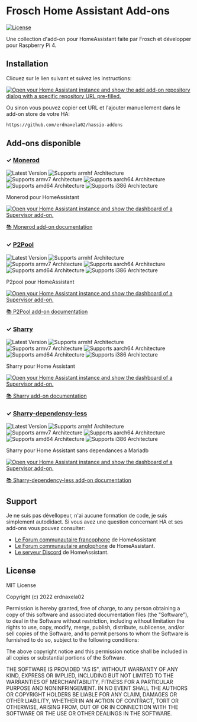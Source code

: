 # Frosch Home Assistant Add-ons

[![License][license-shield]](LICENSE)

Une collection d'add-on pour HomeAssistant faite par Frosch et développer pour Raspberry Pi 4.

## Installation

Clicuez sur le lien suivant et suivez les instructions:

[![Open your Home Assistant instance and show the add add-on repository dialog
with a specific repository URL pre-filled.][add-repo-shield]][add-repo]

Ou sinon vous pouvez copier cet URL et l'ajouter manuellement dans le
add-on store de votre HA:

```txt
https://github.com/erdnaxela02/hassio-addons
```

## Add-ons disponible

### &#10003; [Monerod][addon-monerod]

![Latest Version][monerod-version-shield]
![Supports armhf Architecture][monerod-armhf-shield]
![Supports armv7 Architecture][monerod-armv7-shield]
![Supports aarch64 Architecture][monerod-aarch64-shield]
![Supports amd64 Architecture][monerod-amd64-shield]
![Supports i386 Architecture][monerod-i386-shield]

Monerod pour HomeAssistant

[![Open your Home Assistant instance and show the dashboard of a Supervisor add-on.][add-addon-shield]][add-addon-monerod]

[:books: Monerod add-on documentation][addon-doc-monerod]

### &#10003; [P2Pool][addon-p2pool]

![Latest Version][p2pool-version-shield]
![Supports armhf Architecture][p2pool-armhf-shield]
![Supports armv7 Architecture][p2pool-armv7-shield]
![Supports aarch64 Architecture][p2pool-aarch64-shield]
![Supports amd64 Architecture][p2pool-amd64-shield]
![Supports i386 Architecture][p2pool-i386-shield]

P2pool pour HomeAssistant

[![Open your Home Assistant instance and show the dashboard of a Supervisor add-on.][add-addon-shield]][add-addon-p2pool]

[:books: P2Pool add-on documentation][addon-doc-p2pool]

### &#10003; [Sharry][addon-sharry]

![Latest Version][sharry-version-shield]
![Supports armhf Architecture][sharry-armhf-shield]
![Supports armv7 Architecture][sharry-armv7-shield]
![Supports aarch64 Architecture][sharry-aarch64-shield]
![Supports amd64 Architecture][sharry-amd64-shield]
![Supports i386 Architecture][sharry-i386-shield]

Sharry pour Home Assistant

[![Open your Home Assistant instance and show the dashboard of a Supervisor add-on.][add-addon-shield]][add-addon-sharry]

[:books: Sharry add-on documentation][addon-doc-sharry]

### &#10003; [Sharry-dependency-less][addon-sharry-dependency-less]

![Latest Version][sharry-dependency-less-version-shield]
![Supports armhf Architecture][sharry-dependency-less-armhf-shield]
![Supports armv7 Architecture][sharry-dependency-less-armv7-shield]
![Supports aarch64 Architecture][sharry-dependency-less-aarch64-shield]
![Supports amd64 Architecture][sharry-dependency-less-amd64-shield]
![Supports i386 Architecture][sharry-dependency-less-i386-shield]

Sharry pour Home Assistant sans dependances a Mariadb

[![Open your Home Assistant instance and show the dashboard of a Supervisor add-on.][add-addon-shield]][add-addon-sharry-dependency-less]

[:books: Sharry-dependency-less add-on documentation][addon-doc-sharry-dependency-less]

## Support

Je ne suis pas dévellopeur, n'ai aucune formation de code, je suis simplement autodidact.
Si vous avez une question concernant HA et ses add-ons vous pouvez consulter:

- [Le Forum communautaire francophone][HACF] de HomeAssistant
- [Le Forum communautaire anglophone][forum] de HomeAssistant.
- [Le serveur Discord][discord-ha] de HomeAssistant.

## License

MIT License

Copyright (c) 2022 erdnaxela02

Permission is hereby granted, free of charge, to any person obtaining a copy
of this software and associated documentation files (the "Software"), to deal
in the Software without restriction, including without limitation the rights
to use, copy, modify, merge, publish, distribute, sublicense, and/or sell
copies of the Software, and to permit persons to whom the Software is
furnished to do so, subject to the following conditions:

The above copyright notice and this permission notice shall be included in all
copies or substantial portions of the Software.

THE SOFTWARE IS PROVIDED "AS IS", WITHOUT WARRANTY OF ANY KIND, EXPRESS OR
IMPLIED, INCLUDING BUT NOT LIMITED TO THE WARRANTIES OF MERCHANTABILITY,
FITNESS FOR A PARTICULAR PURPOSE AND NONINFRINGEMENT. IN NO EVENT SHALL THE
AUTHORS OR COPYRIGHT HOLDERS BE LIABLE FOR ANY CLAIM, DAMAGES OR OTHER
LIABILITY, WHETHER IN AN ACTION OF CONTRACT, TORT OR OTHERWISE, ARISING FROM,
OUT OF OR IN CONNECTION WITH THE SOFTWARE OR THE USE OR OTHER DEALINGS IN THE
SOFTWARE.

[addon-monerod]: https://github.com/erdnaxela02/addon-monerod/tree/v0.1.1
[addon-doc-monerod]: https://github.com/erdnaxela02/addon-monerod/blob/v0.1.1/README.md
[monerod-version-shield]: https://img.shields.io/badge/version-v0.1.1-blue.svg
[add-addon-monerod]: https://my.home-assistant.io/redirect/supervisor_addon/?addon=c751e21a_monerod
[monerod-aarch64-shield]: https://img.shields.io/badge/aarch64-yes-green.svg
[monerod-amd64-shield]: https://img.shields.io/badge/amd64-no-red.svg
[monerod-armhf-shield]: https://img.shields.io/badge/armhf-no-red.svg
[monerod-armv7-shield]: https://img.shields.io/badge/armv7-no-red.svg
[monerod-i386-shield]: https://img.shields.io/badge/i386-no-red.svg

[addon-p2pool]: https://github.com/erdnaxela02/addon-p2pool/tree/v2.0.0
[addon-doc-p2pool]: https://github.com/erdnaxela02/addon-p2pool/blob/v2.0.0/README.md
[p2pool-version-shield]: https://img.shields.io/badge/version-v2.0.0-blue.svg
[add-addon-p2pool]: https://my.home-assistant.io/redirect/supervisor_addon/?addon=c751e21a_p2pool
[p2pool-aarch64-shield]: https://img.shields.io/badge/aarch64-yes-green.svg
[p2pool-amd64-shield]: https://img.shields.io/badge/amd64-no-red.svg
[p2pool-armhf-shield]: https://img.shields.io/badge/armhf-no-red.svg
[p2pool-armv7-shield]: https://img.shields.io/badge/armv7-no-red.svg
[p2pool-i386-shield]: https://img.shields.io/badge/i386-no-red.svg

[addon-sharry]: https://github.com/erdnaxela02/addon-sharry/tree/v1.1.1
[addon-doc-sharry]: https://github.com/erdnaxela02/addon-sharry/blob/v1.1.1/README.md
[sharry-version-shield]: https://img.shields.io/badge/version-v1.1.1-blue.svg
[add-addon-sharry]: https://my.home-assistant.io/redirect/supervisor_addon/?addon=c751e21a_sharry
[sharry-aarch64-shield]: https://img.shields.io/badge/aarch64-yes-green.svg
[sharry-amd64-shield]: https://img.shields.io/badge/amd64-no-red.svg
[sharry-armhf-shield]: https://img.shields.io/badge/armhf-no-red.svg
[sharry-armv7-shield]: https://img.shields.io/badge/armv7-no-red.svg
[sharry-i386-shield]: https://img.shields.io/badge/i386-no-red.svg

[addon-sharry-dependency-less]: https://github.com/erdnaxela02/addon-sharry-dependency-less/tree/v1.2.0
[addon-doc-sharry-dependency-less]: https://github.com/erdnaxela02/addon-sharry-dependency-less/blob/v1.2.0/README.md
[sharry-dependency-less-version-shield]: https://img.shields.io/badge/version-v1.2.0-blue.svg
[add-addon-sharry-dependency-less]: https://my.home-assistant.io/redirect/supervisor_addon/?addon=c751e21a_sharry-dependency-less
[sharry-dependency-less-aarch64-shield]: https://img.shields.io/badge/aarch64-yes-green.svg
[sharry-dependency-less-amd64-shield]: https://img.shields.io/badge/amd64-no-red.svg
[sharry-dependency-less-armhf-shield]: https://img.shields.io/badge/armhf-no-red.svg
[sharry-dependency-less-armv7-shield]: https://img.shields.io/badge/armv7-no-red.svg
[sharry-dependency-less-i386-shield]: https://img.shields.io/badge/i386-no-red.svg

[add-addon-shield]: https://my.home-assistant.io/badges/supervisor_addon.svg
[add-repo-shield]: https://my.home-assistant.io/badges/supervisor_add_addon_repository.svg
[add-repo]: https://my.home-assistant.io/redirect/supervisor_add_addon_repository/?repository_url=https%3A//github.com/erdnaxela02/hassio-addons
[license-shield]: https://img.shields.io/github/license/erdnaxela02/hassio-addons.svg
[discord-ha]: https://discord.gg/c5DvZ4e
[forum]: https://community.home-assistant.io/
[HACF]: https://forum.hacf.fr/